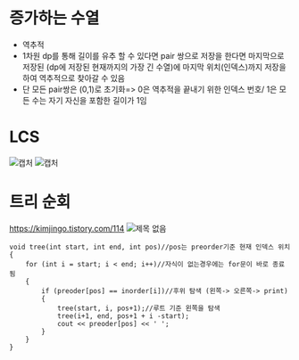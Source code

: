 # 증가하는 수열
 - 역추적
 - 1차원 dp를 통해 길이를 유추 할 수 있다면 pair 쌍으로 저장을 한다면 마지막으로 저장된
    (dp에 저장된 현재까지의 가장 긴 수열)에 마지막 위치(인덱스)까지 저장을 하여 역추적으로 찾아갈 수 있음
 -  단 모든 pair쌍은 (0,1)로 초기화=> 0은 역추적을 끝내기 위한 인덱스 번호/ 1은 모든 수는 자기 자신을 포함한 길이가 1임



# LCS
![캡처](https://github.com/bbangHo/condingTest/assets/112802506/11057a46-91fa-4124-b8ac-a1fc1e5a1dd9)
![캡처](https://github.com/bbangHo/condingTest/assets/112802506/1936c04e-584e-4a1f-ab67-3e36620241cb)

# 트리 순회
https://kimjingo.tistory.com/114
![제목 없음](https://github.com/bbangHo/condingTest/assets/112802506/9c91a55e-a31d-4288-aaa2-41b92b8c3470)

	void tree(int start, int end, int pos)//pos는 preorder기준 현재 인덱스 위치
	{
		for (int i = start; i < end; i++)//자식이 없는경우에는 for문이 바로 종료됨
		{
			if (preoder[pos] == inorder[i])//후위 탐색 (왼쪽-> 오른쪽-> print)
			{
				tree(start, i, pos+1);//루트 기준 왼쪽을 탐색
				tree(i+1, end, pos+1 + i -start);
				cout << preoder[pos] << ' ';
			}
		}
	}
